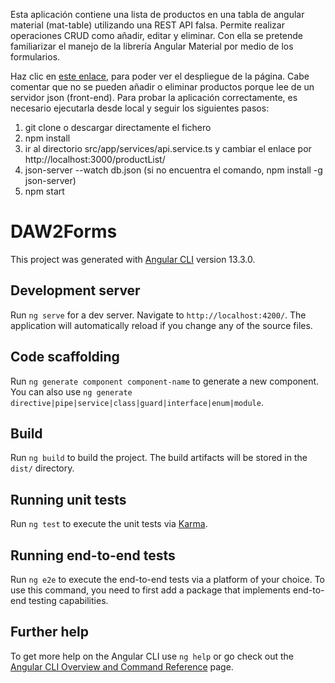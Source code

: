 Esta aplicación contiene una lista de productos en una tabla de angular material (mat-table) utilizando una REST API falsa. Permite realizar operaciones CRUD como añadir, editar y eliminar. Con ella se pretende familiarizar el manejo de la librería Angular Material por medio de los formularios.

Haz clic en [este enlace](https://j03vincent.github.io/DAW2_ProductForm/), para poder ver el despliegue de la página. Cabe comentar que no se pueden añadir o eliminar productos porque lee de un servidor json (front-end). Para probar la aplicación correctamente, es necesario ejecutarla desde local y seguir los siguientes pasos:
1. git clone o descargar directamente el fichero
2. npm install
3. ir al directorio src/app/services/api.service.ts y cambiar el enlace por http://localhost:3000/productList/
4. json-server --watch db.json (si no encuentra el comando, npm install -g json-server)
5. npm start

# DAW2Forms

This project was generated with [Angular CLI](https://github.com/angular/angular-cli) version 13.3.0.

## Development server

Run `ng serve` for a dev server. Navigate to `http://localhost:4200/`. The application will automatically reload if you change any of the source files.

## Code scaffolding

Run `ng generate component component-name` to generate a new component. You can also use `ng generate directive|pipe|service|class|guard|interface|enum|module`.

## Build

Run `ng build` to build the project. The build artifacts will be stored in the `dist/` directory.

## Running unit tests

Run `ng test` to execute the unit tests via [Karma](https://karma-runner.github.io).

## Running end-to-end tests

Run `ng e2e` to execute the end-to-end tests via a platform of your choice. To use this command, you need to first add a package that implements end-to-end testing capabilities.

## Further help

To get more help on the Angular CLI use `ng help` or go check out the [Angular CLI Overview and Command Reference](https://angular.io/cli) page.
